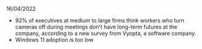 16/04/2022

- 92% of executives at medium to large firms think workers who turn cameras off during meetings don't have long-term futures at the company, according to a new survey from Vyopta, a software company.
- Windows 11 adoption is too low